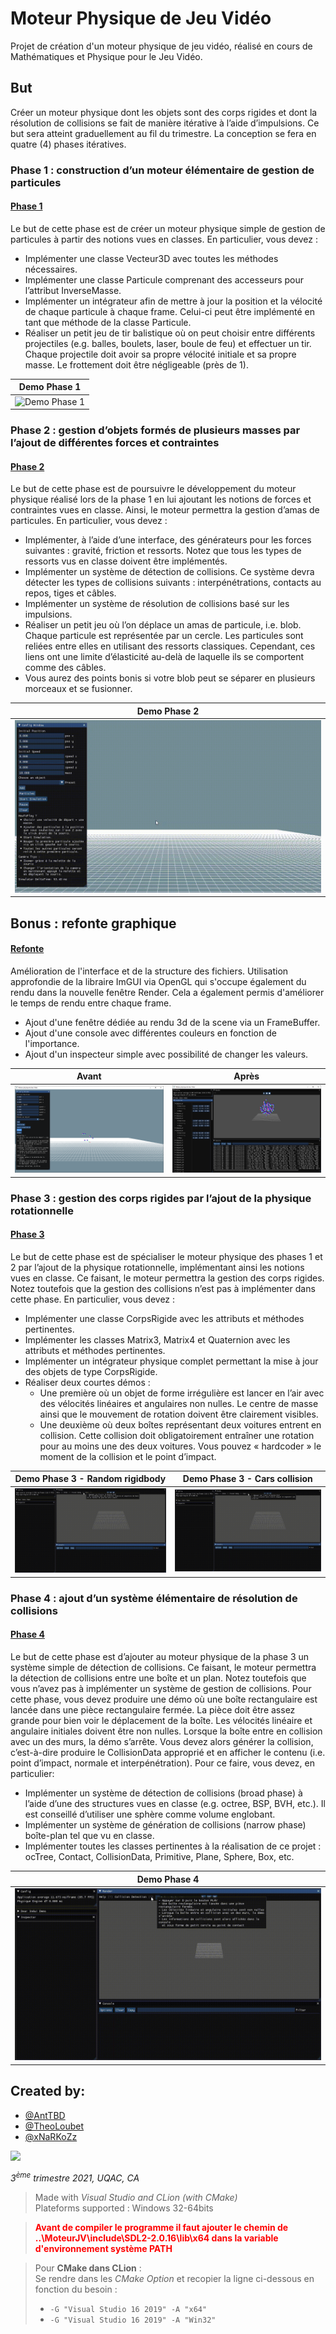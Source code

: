 # Moteur Physique de Jeu Vidéo

Projet de création d'un moteur physique de jeu vidéo, réalisé en cours de Mathématiques et Physique pour le Jeu Vidéo.
## But
Créer un moteur physique dont les objets sont des corps rigides et dont la résolution de collisions se fait de manière itérative à l’aide d’impulsions. Ce but sera atteint graduellement au fil du trimestre. La conception se fera en quatre (4) phases itératives.

### Phase 1 : construction d’un moteur élémentaire de gestion de particules
#### [Phase 1](../../tree/Phase/1)

Le but de cette phase est de créer un moteur physique simple de gestion de particules à partir des notions vues en classes. En particulier, vous devez :
* Implémenter une classe Vecteur3D avec toutes les méthodes nécessaires.
* Implémenter une classe Particule comprenant des accesseurs pour l’attribut InverseMasse. 
* Implémenter un intégrateur afin de mettre à jour la position et la vélocité de chaque particule à chaque frame. Celui-ci peut être implémenté en tant que méthode de la classe Particule.
* Réaliser un petit jeu de tir balistique où on peut choisir entre différents projectiles (e.g. balles, boulets, laser, boule de feu) et effectuer un tir. Chaque projectile doit avoir sa propre vélocité initiale et sa propre masse. Le frottement doit être négligeable (près de 1).

| Demo Phase 1 |
|---|
| ![Demo Phase 1](doc/Physic%20Engine%201.0%20-%20Phase%201.gif) |

### Phase 2 : gestion d’objets formés de plusieurs masses par l’ajout de différentes forces et contraintes
#### [Phase 2](../../tree/Phase/2)

Le but de cette phase est de poursuivre le développement du moteur physique réalisé lors de la phase 1 en lui ajoutant les notions de forces et contraintes vues en classe. Ainsi, le moteur permettra la gestion d’amas de particules. En particulier, vous devez :
* Implémenter, à l’aide d’une interface, des générateurs pour les forces suivantes : gravité, friction et ressorts. Notez que tous les types de ressorts vus en classe doivent être implémentés.
* Implémenter un système de détection de collisions. Ce système devra détecter les types de collisions suivants : interpénétrations, contacts au repos, tiges et câbles.
* Implémenter un système de résolution de collisions basé sur les impulsions.
* Réaliser un petit jeu où l’on déplace un amas de particule, i.e. blob. Chaque particule est représentée par un cercle. Les particules sont reliées entre elles en utilisant des ressorts classiques. Cependant, ces liens ont une limite d’élasticité au-delà de laquelle ils se comportent comme des câbles.
* Vous aurez des points bonis si votre blob peut se séparer en plusieurs morceaux et se fusionner.

| Demo Phase 2 |
|---|
| ![Demo Phase 2](doc/Physic%20Engine%201.0%20-%20Phase%202.gif) |

## Bonus : refonte graphique
#### [Refonte](../../tree/UI/2.0)

Amélioration de l'interface et de la structure des fichiers. Utilisation approfondie de la libraire ImGUI via OpenGL qui s'occupe également du rendu dans la nouvelle fenêtre Render. Cela a également permis d'améliorer le temps de rendu entre chaque frame.

* Ajout d'une fenêtre dédiée au rendu 3d de la scene via un FrameBuffer.
* Ajout d'une console avec différentes couleurs en fonction de l'importance.
* Ajout d'un inspecteur simple avec possibilité de changer les valeurs.

|  Avant |  Après |
| ------ | ------ |
| <img alt="Physic Engine 1.0" src="doc/Physic%20Engine%201.0%20-%20Phase%202.png"> | <img alt="Physic Engine 2.0" src="doc/Physic%20Engine%202.0%20-%20Phase%202.png"> |


### Phase 3 : gestion des corps rigides par l’ajout de la physique rotationnelle
#### [Phase 3](../../tree/Phase/3)

Le but de cette phase est de spécialiser le moteur physique des phases 1 et 2 par l’ajout de la physique rotationnelle, implémentant ainsi les notions vues en classe. Ce faisant, le moteur permettra la gestion des corps rigides. Notez toutefois que la gestion des collisions n’est pas à implémenter dans cette phase. En particulier, vous devez :
* Implémenter une classe CorpsRigide avec les attributs et méthodes pertinentes.
* Implémenter les classes Matrix3, Matrix4 et Quaternion avec les attributs et méthodes pertinentes.
* Implémenter un intégrateur physique complet permettant la mise à jour des objets de type CorpsRigide.
* Réaliser deux courtes démos :
  * Une première où un objet de forme irrégulière est lancer en l’air avec des vélocités linéaires et angulaires non nulles. Le centre de masse ainsi que le mouvement de rotation doivent être clairement visibles.
  * Une deuxième où deux boîtes représentant deux voitures entrent en collision. Cette collision doit obligatoirement entraîner une rotation pour au moins une des deux voitures. Vous pouvez « hardcoder » le moment de la collision et le point d’impact.

| Demo Phase 3 - Random rigidbody | Demo Phase 3 - Cars collision |
|---|---|
| ![Demo Phase 3 Part 1](doc/Physic%20Engine%202.0%20-%20Phase%203%20a.gif) | ![Demo Phase 3 Part 2](doc/Physic%20Engine%202.0%20-%20Phase%203%20b.gif) |



### Phase 4 : ajout d’un système élémentaire de résolution de collisions
#### [Phase 4](../../tree/Phase/4)

Le but de cette phase est d’ajouter au moteur physique de la phase 3 un système simple de détection de collisions. Ce faisant, le moteur permettra la détection de collisions entre une boîte et un plan. Notez toutefois que vous n’avez pas à implémenter un système de gestion de collisions.
Pour cette phase, vous devez produire une démo où une boîte rectangulaire est lancée dans une pièce rectangulaire fermée. La pièce doit être assez grande pour bien voir le déplacement de la boîte. Les vélocités linéaire et angulaire initiales doivent être non nulles. Lorsque la boîte entre en collision avec un des murs, la démo s’arrête. Vous devez alors générer la collision, c’est-à-dire produire le CollisionData approprié et en afficher le contenu (i.e. point d’impact, normale et interpénétration).
Pour ce faire, vous devez, en particulier:
* Implémenter un système de détection de collisions (broad phase) à l’aide d’une des structures vues en classe (e.g. octree, BSP, BVH, etc.). Il est conseillé d’utiliser une sphère comme volume englobant.
* Implémenter un système de génération de collisions (narrow phase) boîte-plan tel que vu en classe.
* Implémenter toutes les classes pertinentes à la réalisation de ce projet : ocTree, Contact, CollisionData, Primitive, Plane, Sphere, Box, etc.



| Demo Phase 4 |
|---|
| ![Demo Phase 4](doc/Physic%20Engine%202.0%20-%20Phase%204.gif) |



## Created by:
* [@AntTBD](https://github.com/AntTBD)
* [@TheoLoubet](https://github.com/TheoLoubet)
* [@xNaRKoZz](https://github.com/xNaRKoZz)

<a href = "../../graphs/contributors">
  <img src = "https://contrib.rocks/image?repo=AntTBD/MoteurJV"/>
</a>

*3<sup>ème</sup> trimestre 2021, UQAC, CA*


> Made with *Visual Studio and CLion (with CMake)* \
> Plateforms supported : Windows 32-64bits

> <b style="color:red;">
> Avant de compiler le programme il faut
> ajouter le chemin de ..\MoteurJV\include\SDL2-2.0.16\lib\x64 dans la variable d'environnement système PATH
> </b>

> Pour **CMake dans CLion** : \
> Se rendre dans les *CMake Option* et recopier la ligne ci-dessous en fonction du besoin :
> * `-G "Visual Studio 16 2019" -A "x64"`
> * `-G "Visual Studio 16 2019" -A "Win32"`
 
